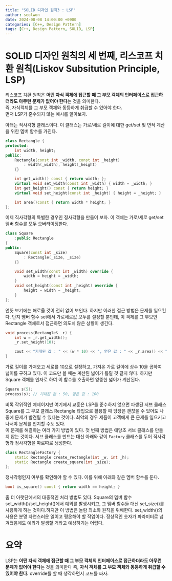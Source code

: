 ```yaml
---
title: "SOLID 디자인 원칙3 : LSP"
author: seolwon
date: 2024-08-08 14:00:00 +0900
categories: [C++, Design Pattern]
tags: [C++, Design Pattern, SOLID, LSP]
---
```


# SOLID 디자인 원칙의 세 번째, 리스코프 치환 원칙(Liskov Subsitution Principle, LSP)
리스코프 치환 원칙은 **어떤 자식 객체에 접근할 때 그 부모 객체의 인터페이스로 접근하더라도 아무런 문제가 없어야 한다**는 것을 의미한다.<br>
즉, 자식객체를 그 부모 객체와 동등하게 취급할 수 있어야 한다.<br>
먼저 LSP가 준수되지 않는 예시를 알아보자.<br>

아래는 직사각형 클래스이다. 이 클래스는 가로/세로 길이에 대한 get/set 및 면적 계산을 위한 멤버 함수를 가진다.
```cpp
class Rectangle {
protected:
	int width, height;
public:
	Rectangle(const int _width, const int _height)
		: width(_width), height(_height)
	{}

	int get_width() const { return width; };
	virtual void set_width(const int _width) { width = _width; }
	int get_height() const { return height; }
	virtual void set_height(const int _height) { height = _height; }

	int area()const { return width * height; }
};
```
이제 직사각형의 특별한 경우인 정사각형을 만들어 보자. 이 객체는 가로/세로 get/set 멤버 함수를 모두 오버라이딩한다.
```cpp
class Square
	:public Rectangle
{
public:
	Square(const int _size)
		: Rectangle(_size, _size)
	{}

	void set_width(const int _width) override {
		width = height = _width;
	}
	void set_height(const int _height) override {
		height = width = _height;
	}
};
```
언뜻 보기에는 해로울 것이 전혀 없어 보인다. 하지만 이러한 접근 방법은 문제를 일으킨다. 단지 멤버 함수 set에서 가로세로값 모두를 설정할 뿐인데, 이 객체를 그 부모인 Rectangle 객체로서 접근하면 의도치 않은 상황이 생긴다.
```cpp
void process(Rectangle& _r) {
	int w = _r.get_width();
	_r.set_height(10);

	cout << "기대된 값 : " << (w * 10) << ", 얻은 값 : " << _r.area() << "\n";
}
```
가로 길이를 가져오고 세로를 10으로 설정하고, 가져온 가로 길이에 상수 10을 곱하여 넓이를 구하고 있다. 이 코드만 볼 때는 계산된 넓이가 틀릴 것 같지 않다. 하지만 Square 객체를 인자로 하여 이 함수를 호출하면 엉뚱한 넓이가 계산된다.
```cpp
Square s(5);
process(s); // 기대된 값 : 50, 얻은 값 : 100
```
비록 작위적인 예제이지만 여기에서 교훈은 LSP를 준수하지 않으면 파생된 서브 클래스 Square를 그 부모 클래스 Rectangle 타입으로 활용할 때 당장은 괜찮을 수 있어도 나중에 문제가 발견될 수 있다는 것이다. 최악의 경우 제품이 고객에게 큰 문제를 일으키고 나서야 문제를 인지할 수도 있다.<br>
이 문제를 해결하는 여러 가지 방법이 있다. 첫 번째 방법은 애당초 서브 클래스를 만들지 않는 것이다. 서브 클래스를 만드는 대신 아래와 같이 `Factory` 클래스를 두어 직사각형과 정사각형을 따로따로 생성한다.

```cpp
class RectangleFactory {
	static Rectangle create_rectangle(int _w, int _h);
	static Rectangle create_square(int _size);
};
```
정사각형인지 여부를 확인해야 할 수 있다. 이를 위해 아래와 같은 멤버 함수를 둔다.
```cpp
bool is_square() const { return width == height; }
```
좀 더 아랫단에서의 대중적인 처리 방법도 있다. Square의 멤버 함수 set_width()/set_height()에서 예외를 발생시키고, 그 멤버 함수들 대신 set_size()를 사용하게 하는 것이다.하지만 이 방법은 놀람 최소화 원칙을 위배한다. set_width()의 사용은 분명 자연스러운 일이고 평온해야 할 작업이다. 정상적인 숫자가 파라미터로 넘겨졌음에도 예외가 발생할 거라고 예상하기는 어렵다.



# 요약
LSP는 **어떤 자식 객체에 접근할 때 그 부모 객체의 인터페이스로 접근하더라도 아무런 문제가 없어야 한다**는 것을 의미한다
즉, **자식 객체를 그 부모 객체와 동등하게 취급할 수 있어야 한다.**
override를 할 때 생각하면서 코드를 짜자.
